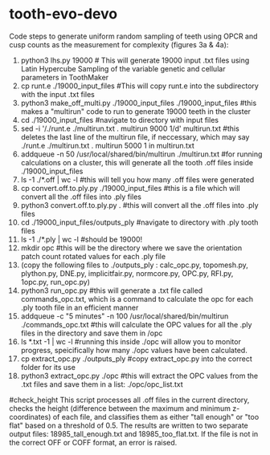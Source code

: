 # tooth-evo-devo

Code steps to generate uniform random sampling of teeth using OPCR and cusp counts as the measurement for complexity (figures 3a & 4a):
1. python3 lhs.py 19000     # This will generate 19000 input .txt files using Latin Hypercube Sampling of the variable genetic and cellular parameters in ToothMaker
2. cp runt.e ./19000_input_files     #This will copy runt.e into the subdirectory with the input .txt files
3. python3 make_off_multi.py ./19000_input_files ./19000_input_files     #this makes a "multirun" code to run to generate 19000 teeth in the cluster 
4. cd ./19000_input_files #navigate to directory with input files
5. sed -i '/\.\/runt\.e \.\/multirun\.txt \. multirun 9000 1/d' multirun.txt     #this deletes the last line of the multirun file, if neccessary, which may say ./runt.e ./multirun.txt . multirun 5000 1 in multirun.txt
6. addqueue -n 50 /usr/local/shared/bin/multirun ./multirun.txt     #for running calculations on a cluster, this will generate all the tooth .off files inside ./19000_input_files
7. ls -1 ./*.off | wc -l    #this will tell you how many .off files were generated
8. cp convert.off.to.ply.py ./19000_input_files     #this is a file which will convert all the .off files into .ply files
9. python3 convert.off.to.ply.py .    #this will convert all the .off files into .ply files
10. cd ./19000_input_files/outputs_ply    #navigate to directory with .ply tooth files
11. ls -1 ./*.ply | wc -l    #should be 19000!
12. mkdir opc    #this will be the directory where we save the orientation patch count rotated values for each .ply file
13.  (copy the following files to ./outputs_ply : calc_opc.py, topomesh.py, plython.py, DNE.py, implicitfair.py, normcore.py, OPC.py, RFI.py, 1opc.py, run_opc.py)
14.  python3 run_opc.py    #this will generate a .txt file called commands_opc.txt, which is a command to calculate the opc for each .ply tooth file in an efficient manner
15.  addqueue -c "5 minutes" -n 100 /usr/local/shared/bin/multirun ./commands_opc.txt    #this will calculate the OPC values for all the .ply files in the directory and save them in /opc
16.  ls *.txt -1 | wc -l    #running this inside ./opc will allow you to monitor progress, speicifically how many ./opc values have been calculated.
17.  cp extract_opc.py ./outputs_ply    #copy extract_opc.py into the correct folder for its use
18.  python3 extract_opc.py ./opc     #this will extract the OPC values from the .txt files and save them in a list: ./opc/opc_list.txt

#check_height
This script processes all .off files in the current directory, checks the height (difference between the maximum and minimum z-coordinates) of each file, and classifies them as either "tall enough" or "too flat" based on a threshold of 0.5. The results are written to two separate output files: 18985_tall_enough.txt and 18985_too_flat.txt. If the file is not in the correct OFF or COFF format, an error is raised.

